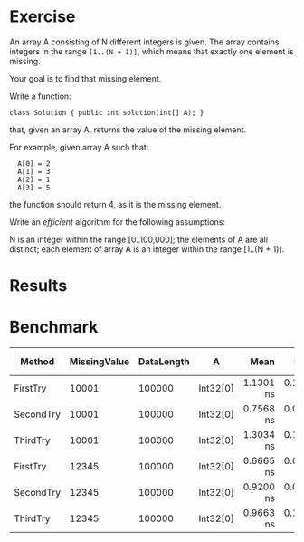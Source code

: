 ﻿# Exercise

An array A consisting of N different integers is given. The array contains integers in the range ```[1..(N + 1)]```, 
which means that exactly one element is missing.

Your goal is to find that missing element.

Write a function:

```
class Solution { public int solution(int[] A); }
```

that, given an array A, returns the value of the missing element.

For example, given array A such that:
```
  A[0] = 2
  A[1] = 3
  A[2] = 1
  A[3] = 5
```

the function should return 4, as it is the missing element.

Write an *efficient* algorithm for the following assumptions:

N is an integer within the range [0..100,000];
the elements of A are all distinct;
each element of array A is an integer within the range [1..(N + 1)].

# Results

# Benchmark
|    Method | MissingValue | DataLength |        A |      Mean |     Error |    StdDev | Gen 0 | Gen 1 | Gen 2 | Allocated |
|---------- |------------- |----------- |--------- |----------:|----------:|----------:|------:|------:|------:|----------:|
|  FirstTry |        10001 |     100000 | Int32[0] | 1.1301 ns | 0.1672 ns | 0.4849 ns |     - |     - |     - |         - |
| SecondTry |        10001 |     100000 | Int32[0] | 0.7568 ns | 0.0535 ns | 0.0878 ns |     - |     - |     - |         - |
|  ThirdTry |        10001 |     100000 | Int32[0] | 1.3034 ns | 0.1026 ns | 0.2960 ns |     - |     - |     - |         - |
|  FirstTry |        12345 |     100000 | Int32[0] | 0.6665 ns | 0.0457 ns | 0.0427 ns |     - |     - |     - |         - |
| SecondTry |        12345 |     100000 | Int32[0] | 0.9200 ns | 0.0952 ns | 0.2638 ns |     - |     - |     - |         - |
|  ThirdTry |        12345 |     100000 | Int32[0] | 0.9663 ns | 0.1628 ns | 0.4619 ns |     - |     - |     - |         - |